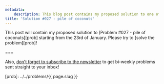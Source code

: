 ```yaml
---
metadata:
    description: This blog post contains my proposed solution to one of the problems of this blog.
title: 'Solution #027 - pile of coconuts'
---
```


This post will contain my proposed solution to [Problem #027 - pile of coconuts][prob] starting from the 23rd of January. Please try to [solve the problem][prob]!
<!--This post contains my proposed solution to [Problem #027 - pile of coconuts][prob]. Please do not read this solution before making a serious attempt [at the problem][prob].-->

===

<!--### Solution



If you have any questions about my solution, found an error (woops!) or want to share
*your* solution, please **leave a comment** below!
Otherwise just leave an “upvote” reaction!-->

Also, [don't forget to subscribe to the newsletter][subscribe] to get bi-weekly
problems sent straight to your inbox!

[subscribe]: https://mathspp.com/subscribe
[prob]: ../../problems/{{ page.slug }}
